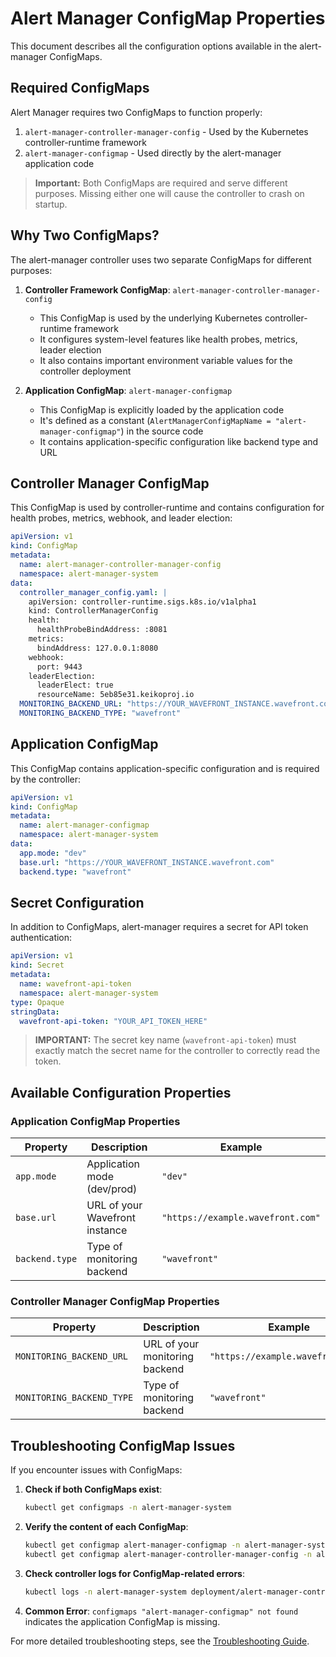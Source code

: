 # Alert Manager ConfigMap Properties

This document describes all the configuration options available in the alert-manager ConfigMaps.

## Required ConfigMaps

Alert Manager requires two ConfigMaps to function properly:

1. `alert-manager-controller-manager-config` - Used by the Kubernetes controller-runtime framework
2. `alert-manager-configmap` - Used directly by the alert-manager application code

> **Important:** Both ConfigMaps are required and serve different purposes. Missing either one will cause the controller to crash on startup.

## Why Two ConfigMaps?

The alert-manager controller uses two separate ConfigMaps for different purposes:

1. **Controller Framework ConfigMap**: `alert-manager-controller-manager-config`
   - This ConfigMap is used by the underlying Kubernetes controller-runtime framework
   - It configures system-level features like health probes, metrics, leader election
   - It also contains important environment variable values for the controller deployment

2. **Application ConfigMap**: `alert-manager-configmap`
   - This ConfigMap is explicitly loaded by the application code
   - It's defined as a constant (`AlertManagerConfigMapName = "alert-manager-configmap"`) in the source code
   - It contains application-specific configuration like backend type and URL

## Controller Manager ConfigMap

This ConfigMap is used by controller-runtime and contains configuration for health probes, metrics, webhook, and leader election:

```yaml
apiVersion: v1
kind: ConfigMap
metadata:
  name: alert-manager-controller-manager-config
  namespace: alert-manager-system
data:
  controller_manager_config.yaml: |
    apiVersion: controller-runtime.sigs.k8s.io/v1alpha1
    kind: ControllerManagerConfig
    health:
      healthProbeBindAddress: :8081
    metrics:
      bindAddress: 127.0.0.1:8080
    webhook:
      port: 9443
    leaderElection:
      leaderElect: true
      resourceName: 5eb85e31.keikoproj.io
  MONITORING_BACKEND_URL: "https://YOUR_WAVEFRONT_INSTANCE.wavefront.com"
  MONITORING_BACKEND_TYPE: "wavefront"
```

## Application ConfigMap

This ConfigMap contains application-specific configuration and is required by the controller:

```yaml
apiVersion: v1
kind: ConfigMap
metadata:
  name: alert-manager-configmap
  namespace: alert-manager-system
data:
  app.mode: "dev"
  base.url: "https://YOUR_WAVEFRONT_INSTANCE.wavefront.com"
  backend.type: "wavefront"
```

## Secret Configuration

In addition to ConfigMaps, alert-manager requires a secret for API token authentication:

```yaml
apiVersion: v1
kind: Secret
metadata:
  name: wavefront-api-token
  namespace: alert-manager-system
type: Opaque
stringData:
  wavefront-api-token: "YOUR_API_TOKEN_HERE"
```

> **IMPORTANT:** The secret key name (`wavefront-api-token`) must exactly match the secret name for the controller to correctly read the token.

## Available Configuration Properties

### Application ConfigMap Properties

| Property | Description | Example |
|----------|-------------|---------|
| `app.mode` | Application mode (dev/prod) | `"dev"` |
| `base.url` | URL of your Wavefront instance | `"https://example.wavefront.com"` |
| `backend.type` | Type of monitoring backend | `"wavefront"` |

### Controller Manager ConfigMap Properties

| Property | Description | Example |
|----------|-------------|---------|
| `MONITORING_BACKEND_URL` | URL of your monitoring backend | `"https://example.wavefront.com"` |
| `MONITORING_BACKEND_TYPE` | Type of monitoring backend | `"wavefront"` |

## Troubleshooting ConfigMap Issues

If you encounter issues with ConfigMaps:

1. **Check if both ConfigMaps exist**:
   ```bash
   kubectl get configmaps -n alert-manager-system
   ```
   
2. **Verify the content of each ConfigMap**:
   ```bash
   kubectl get configmap alert-manager-configmap -n alert-manager-system -o yaml
   kubectl get configmap alert-manager-controller-manager-config -n alert-manager-system -o yaml
   ```

3. **Check controller logs for ConfigMap-related errors**:
   ```bash
   kubectl logs -n alert-manager-system deployment/alert-manager-controller-manager -c manager | grep -i configmap
   ```

4. **Common Error**: `configmaps "alert-manager-configmap" not found` indicates the application ConfigMap is missing.

For more detailed troubleshooting steps, see the [Troubleshooting Guide](troubleshooting.md#missing-configmap).

